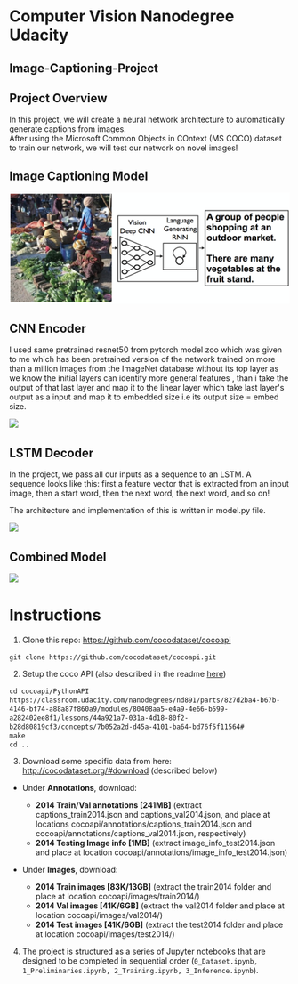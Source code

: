 # Computer Vision Nanodegree Udacity
## Image-Captioning-Project

## Project Overview

In this project, we will create a neural network architecture to automatically generate captions from images.<br>
After using the Microsoft Common Objects in COntext (MS COCO) dataset to train our network, we will test our network on novel images!

## Image Captioning Model
![](/images/image-captioning.png)


## CNN Encoder

I used same pretrained resnet50 from pytorch model zoo which was given to me which has been pretrained version of the network trained on more than a million images from the ImageNet database without its top layer as we know the initial layers can identify more general features , than i take the output of that last layer and map it to the linear layer which take last layer's output as a input and map it to embedded size i.e its output size = embed size.

![](images/encoder.png)



## LSTM Decoder

In the project, we pass all our inputs as a sequence to an LSTM. A sequence looks like this: first a feature vector that is extracted from an input image, then a start word, then the next word, the next word, and so on!<br>

The architecture and implementation of this is written in model.py file.

![](images/decoder.png)

## Combined Model

![](images/encoder-decoder.png)






















# Instructions  
1. Clone this repo: https://github.com/cocodataset/cocoapi  
```
git clone https://github.com/cocodataset/cocoapi.git  
```

2. Setup the coco API (also described in the readme [here](https://github.com/cocodataset/cocoapi)) 
```
cd cocoapi/PythonAPI  https://classroom.udacity.com/nanodegrees/nd891/parts/827d2ba4-b67b-4146-bf74-a88a87f860a9/modules/80408aa5-e4a9-4e66-b599-a282402ee8f1/lessons/44a921a7-031a-4d18-80f2-b28d80819cf3/concepts/7b052a2d-d45a-4101-ba64-bd76f5f11564#
make  
cd ..
```

3. Download some specific data from here: http://cocodataset.org/#download (described below)

* Under **Annotations**, download:
  * **2014 Train/Val annotations [241MB]** (extract captions_train2014.json and captions_val2014.json, and place at locations cocoapi/annotations/captions_train2014.json and cocoapi/annotations/captions_val2014.json, respectively)  
  * **2014 Testing Image info [1MB]** (extract image_info_test2014.json and place at location cocoapi/annotations/image_info_test2014.json)

* Under **Images**, download:
  * **2014 Train images [83K/13GB]** (extract the train2014 folder and place at location cocoapi/images/train2014/)
  * **2014 Val images [41K/6GB]** (extract the val2014 folder and place at location cocoapi/images/val2014/)
  * **2014 Test images [41K/6GB]** (extract the test2014 folder and place at location cocoapi/images/test2014/)

4. The project is structured as a series of Jupyter notebooks that are designed to be completed in sequential order (`0_Dataset.ipynb, 1_Preliminaries.ipynb, 2_Training.ipynb, 3_Inference.ipynb`).
